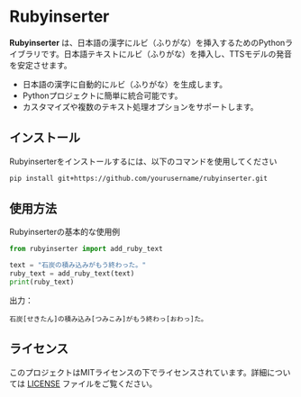 
# Rubyinserter

**Rubyinserter** は、日本語の漢字にルビ（ふりがな）を挿入するためのPythonライブラリです。日本語テキストにルビ（ふりがな）を挿入し、TTSモデルの発音を安定させます。

- 日本語の漢字に自動的にルビ（ふりがな）を生成します。
- Pythonプロジェクトに簡単に統合可能です。
- カスタマイズや複数のテキスト処理オプションをサポートします。

## インストール

Rubyinserterをインストールするには、以下のコマンドを使用してください

```bash
pip install git+https://github.com/yourusername/rubyinserter.git
```

## 使用方法

Rubyinserterの基本的な使用例

```python
from rubyinserter import add_ruby_text

text = "石炭の積み込みがもう終わった。"
ruby_text = add_ruby_text(text)
print(ruby_text)
```

出力：

```
石炭[せきたん]の積み込み[つみこみ]がもう終わっ[おわっ]た。
```


## ライセンス

このプロジェクトはMITライセンスの下でライセンスされています。詳細については [LICENSE](LICENSE) ファイルをご覧ください。
